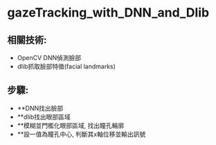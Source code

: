 # gazeTracking_with_DNN_and_Dlib

## 相關技術:
- OpenCV DNN偵測臉部
- dlib抓取臉部特徵(facial landmarks)

## 步驟:
- **DNN找出臉部
- **dlib找出眼部區域
- **模糊並門檻化眼部區域, 找出瞳孔輪廓
- **設一值為瞳孔中心, 判斷其x軸位移並輸出訊號
